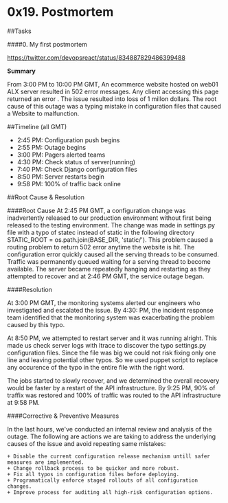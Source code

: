 # 0x19. Postmortem

##Tasks

####0. My first postmortem

https://twitter.com/devopsreact/status/834887829486399488 

**Summary**

From 3:00 PM to 10:00 PM GMT, An ecommerce website hosted on web01 ALX server resulted in 502 error messages. Any client accessing this page returned an error . The issue resulted into loss of 1 millon dollars. The root cause of this outage was a typing mistake in configuration files that caused a Website to malfunction.

##Timeline (all GMT)

   + 2:45 PM: Configuration push begins
   + 2:55 PM: Outage begins
   + 3:00 PM: Pagers alerted teams
   + 4:30 PM: Check status of server(running)
   + 7:40 PM: Check Django configuration files
   + 8:50 PM: Server restarts begin
   + 9:58 PM: 100% of traffic back online

##Root Cause & Resolution

####Root Cause
At 2:45 PM GMT, a configuration change was inadvertently released to our production environment without first being released to the testing environment. The change was made in settings.py file with a typo of statec instead of static in the following directory STATIC_ROOT = os.path.join(BASE_DIR, 'static/'). This problem caused a routing problem to return 502 error anytime the website is hit. The configuration error quickly caused all the serving threads to be consumed. Traffic was permanently queued waiting for a serving thread to become available. The server became repeatedly hanging and restarting as they attempted to recover and at 2:46 PM GMT, the service outage began.

####Resolution

At 3:00 PM GMT, the monitoring systems alerted our engineers who investigated and escalated the issue. By 4:30: PM, the incident response team identified that the monitoring system was exacerbating the problem caused by this typo.

At 8:50 PM, we attempted to restart server and it was running alright. This made us check server logs with ltrace to discover the typo settings.py configuration files. Since the file was big we could not risk fixing only one line and leaving potential other typos. So we used puppet script to replace any occurence of the typo in the entire file with the right word.

The jobs started to slowly recover, and we determined the overall recovery would be faster by a restart of the API infrastructure. By 9:25 PM, 90% of traffix was restored and 100% of traffic was routed to the API infrastructure at 9:58 PM.

####Corrective & Preventive Measures

In the last hours, we've conducted an internal review and analysis of the outage. The following are actions we are taking to address the underlying causes of the issue and avoid repeating same mistakes:

    + Disable the current configuration release mechanism untill safer measures are implemented.
    + Change rollback process to be quicker and more robust.
    + Fix all typos in configuration files before deploying.
    + Programatically enforce staged rollouts of all configuration changes.
    + Improve process for auditing all high-risk configuration options.
